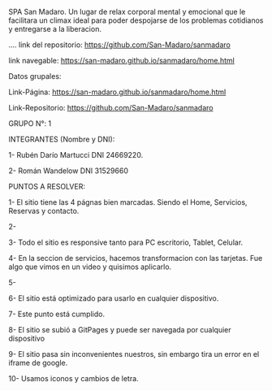 SPA San Madaro. 
Un lugar de relax corporal mental y emocional que le facilitara un climax ideal para poder despojarse de los problemas cotidianos y entregarse a la liberacion.

....
link del repositorio: https://github.com/San-Madaro/sanmadaro

link navegable: https://san-madaro.github.io/sanmadaro/home.html


Datos grupales:

Link-Página: https://san-madaro.github.io/sanmadaro/home.html

Link-Repositorio: https://github.com/San-Madaro/sanmadaro

GRUPO N°: 1

INTEGRANTES (Nombre y DNI):

1- Rubén Darío Martucci DNI 24669220.

2- Román Wandelow DNI 31529660


PUNTOS A RESOLVER:

1- El sitio tiene las 4 págnas bien marcadas. Siendo el Home, Servicios, Reservas y contacto. 

2- 

3- Todo el sitio es responsive tanto para PC escritorio, Tablet, Celular.

4- En la seccion de servicios, hacemos transformacion con las tarjetas. Fue algo que vimos en un video y quisimos aplicarlo.

5- 

6- El sitio está optimizado para usarlo en cualquier dispositivo. 

7- Este punto está cumplido.

8- El sitio se subió a GitPages y puede ser navegada por cualquier dispositivo

9- El sitio pasa sin inconvenientes nuestros, sin embargo tira un error en el iframe de google.

10- Usamos iconos y cambios de letra.



